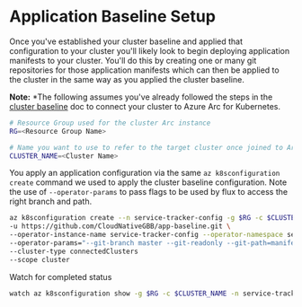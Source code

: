 # Application Baseline Setup

Once you've established your cluster baseline and applied that configuration to your cluster you'll likely look to begin deploying application manifests to your cluster. You'll do this by creating one or many git repositories for those application manifests which can then be applied to the cluster in the same way as you applied the cluster baseline.

**Note:** *The following assumes you've already followed the steps in the [cluster baseline](./apply-cluster-baseline.md) doc to connect your cluster to Azure Arc for Kubernetes.

```bash
# Resource Group used for the cluster Arc instance
RG=<Resource Group Name>

# Name you want to use to refer to the target cluster once joined to Arc
CLUSTER_NAME=<Cluster Name>

```

You apply an application configuration via the same ```az k8sconfiguration create``` command we used to apply the cluster baseline configuration. Note the use of ```--operator-params``` to pass flags to be used by flux to access the right branch and path.

```bash
az k8sconfiguration create --n service-tracker-config -g $RG -c $CLUSTER_NAME \
-u https://github.com/CloudNativeGBB/app-baseline.git \
--operator-instance-name service-tracker-config --operator-namespace service-tracker-config \
--operator-params="--git-branch master --git-readonly --git-path=manifests --sync-garbage-collection" \
--cluster-type connectedClusters
--scope cluster
```

Watch for completed status

```bash
watch az k8sconfiguration show -g $RG -c $CLUSTER_NAME -n service-tracker-config -o json --cluster-type connectedClusters
```
